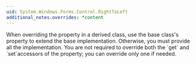 ```yaml
---
uid: System.Windows.Forms.Control.RightToLeft
additional_notes.overrides: *content
---
```


<p>When overriding the <xref href="System.Windows.Forms.Control.RightToLeft"></xref> property in a derived class, use the base class's <xref href="System.Windows.Forms.Control.RightToLeft"></xref> property to extend the base implementation. Otherwise, you must provide all the implementation. You are not required to override both the `get` and `set`accessors of the <xref href="System.Windows.Forms.Control.RightToLeft"></xref> property; you can override only one if needed.</p>


